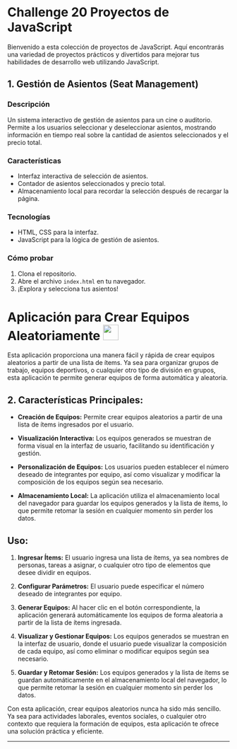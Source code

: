 # Challenge 20 Proyectos de JavaScript

Bienvenido a esta colección de proyectos de JavaScript. Aquí encontrarás una variedad de proyectos prácticos y divertidos para mejorar tus habilidades de desarrollo web utilizando JavaScript.

## 1. Gestión de Asientos (Seat Management)

### Descripción

Un sistema interactivo de gestión de asientos para un cine o auditorio. Permite a los usuarios seleccionar y deseleccionar asientos, mostrando información en tiempo real sobre la cantidad de asientos seleccionados y el precio total.

### Características

- Interfaz interactiva de selección de asientos.
- Contador de asientos seleccionados y precio total.
- Almacenamiento local para recordar la selección después de recargar la página.

### Tecnologías

- HTML, CSS para la interfaz.
- JavaScript para la lógica de gestión de asientos.

### Cómo probar

1. Clona el repositorio.
2. Abre el archivo `index.html` en tu navegador.
3. ¡Explora y selecciona tus asientos!

# Aplicación para Crear Equipos Aleatoriamente <img src="/favRandom.svg" width="35">

Esta aplicación proporciona una manera fácil y rápida de crear equipos aleatorios a partir de una lista de ítems. Ya sea para organizar grupos de trabajo, equipos deportivos, o cualquier otro tipo de división en grupos, esta aplicación te permite generar equipos de forma automática y aleatoria.

## 2. Características Principales:

- **Creación de Equipos:** Permite crear equipos aleatorios a partir de una lista de ítems ingresados por el usuario.
- **Visualización Interactiva:** Los equipos generados se muestran de forma visual en la interfaz de usuario, facilitando su identificación y gestión.

- **Personalización de Equipos:** Los usuarios pueden establecer el número deseado de integrantes por equipo, así como visualizar y modificar la composición de los equipos según sea necesario.

- **Almacenamiento Local:** La aplicación utiliza el almacenamiento local del navegador para guardar los equipos generados y la lista de ítems, lo que permite retomar la sesión en cualquier momento sin perder los datos.

## Uso:

1. **Ingresar Ítems:** El usuario ingresa una lista de ítems, ya sea nombres de personas, tareas a asignar, o cualquier otro tipo de elementos que desee dividir en equipos.

2. **Configurar Parámetros:** El usuario puede especificar el número deseado de integrantes por equipo.

3. **Generar Equipos:** Al hacer clic en el botón correspondiente, la aplicación generará automáticamente los equipos de forma aleatoria a partir de la lista de ítems ingresada.

4. **Visualizar y Gestionar Equipos:** Los equipos generados se muestran en la interfaz de usuario, donde el usuario puede visualizar la composición de cada equipo, así como eliminar o modificar equipos según sea necesario.

5. **Guardar y Retomar Sesión:** Los equipos generados y la lista de ítems se guardan automáticamente en el almacenamiento local del navegador, lo que permite retomar la sesión en cualquier momento sin perder los datos.

Con esta aplicación, crear equipos aleatorios nunca ha sido más sencillo. Ya sea para actividades laborales, eventos sociales, o cualquier otro contexto que requiera la formación de equipos, esta aplicación te ofrece una solución práctica y eficiente.

---
